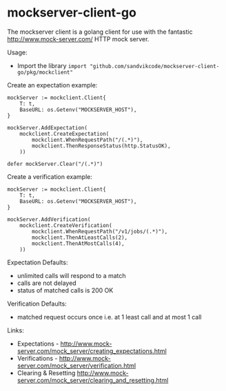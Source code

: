# mockserver-client-go

The mockserver client is a golang client for use with the fantastic http://www.mock-server.com/ HTTP mock server.

Usage:
* Import the library `import "github.com/sandvikcode/mockserver-client-go/pkg/mockclient"`

Create an expectation example:
```
mockServer := mockclient.Client{
    T: t, 
    BaseURL: os.Getenv("MOCKSERVER_HOST"),
}

mockServer.AddExpectation(
    mockclient.CreateExpectation(
        mockclient.WhenRequestPath("/(.*)"),
        mockclient.ThenResponseStatus(http.StatusOK),
    ))

defer mockServer.Clear("/(.*)")
```

Create a verification example:
```
mockServer := mockclient.Client{
    T: t, 
    BaseURL: os.Getenv("MOCKSERVER_HOST"),
}

mockServer.AddVerification(
    mockclient.CreateVerification(
        mockclient.WhenRequestPath("/v1/jobs/(.*)"),
        mockclient.ThenAtLeastCalls(2),
        mockclient.ThenAtMostCalls(4),
    ))
```

Expectation Defaults:
* unlimited calls will respond to a match
* calls are not delayed
* status of matched calls is 200 OK

Verification Defaults:
* matched request occurs once i.e. at 1 least call and at most 1 call 

Links:
* Expectations - http://www.mock-server.com/mock_server/creating_expectations.html
* Verifications - http://www.mock-server.com/mock_server/verification.html
* Clearing & Resetting http://www.mock-server.com/mock_server/clearing_and_resetting.html

